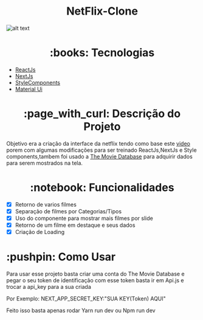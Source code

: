 <h1 align="center">NetFlix-Clone</h1>

![alt text](https://i.ibb.co/k6ykQmv/download.png)


<h1 align="center"> 
	:books: Tecnologias 
</h1>

<ul>
    <li><a href="https://pt-br.reactjs.org/">ReactJs</a></li>
    <li><a href="https://nextjs.org/">NextJs</a></li>
    <li><a href="https://styled-components.com/">StyleComponents</a></li>
    <li><a href="https://material-ui.com/pt/">Material Ui</a></li>
</ul>

<h1 align="center">:page_with_curl: Descrição do Projeto</h1>

<p>Objetivo era a criação da interface da netflix tendo como base este <a href="https://www.youtube.com/watch?v=tBweoUiMsDg">video</a> porem com algumas modificações para ser treinado ReactJs,NextJs e Style components,tambem foi usado a <a href="https://www.themoviedb.org/">The Movie Database</a> para adquirir dados para serem mostrados na tela. </p>


<h1 align="center">:notebook: Funcionalidades</h1>

- [x] Retorno de varios filmes
- [x] Separação de filmes por Categorias/Tipos
- [x] Uso do componente para mostrar mais filmes por slide
- [x] Retorno de um filme em destaque e seus dados 
- [x] Criação de Loading

<h1>:pushpin: Como Usar</h1>

<p>Para usar esse projeto basta criar uma conta do The Movie Database e pegar o seu token de identificação com esse token basta ir em Api.js e trocar a api_key para a sua criada</p>

<p>Por Exemplo: NEXT_APP_SECRET_KEY:"SUA KEY(Token) AQUI"</p>

<p>Feito isso basta apenas rodar Yarn run dev ou Npm run dev</p>
